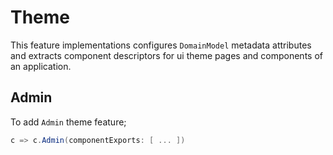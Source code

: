 # Theme

This feature implementations configures `DomainModel` metadata attributes and
extracts component descriptors for ui theme pages and components of an
application.

## Admin

To add `Admin` theme feature;

```csharp
c => c.Admin(componentExports: [ ... ])
```
